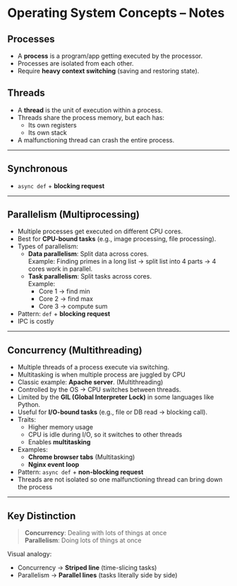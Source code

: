 # Operating System Concepts – Notes

## Processes
- A **process** is a program/app getting executed by the processor.
- Processes are isolated from each other.
- Require **heavy context switching** (saving and restoring state).

## Threads
- A **thread** is the unit of execution within a process.
- Threads share the process memory, but each has:
  - Its own registers
  - Its own stack
- A malfunctioning thread can crash the entire process.

---

## Synchronous
- `async def` + **blocking request**

---

## Parallelism (Multiprocessing)
- Multiple processes get executed on different CPU cores.
- Best for **CPU-bound tasks** (e.g., image processing, file processing).
- Types of parallelism:
  - **Data parallelism**: Split data across cores.  
    Example: Finding primes in a long list → split list into 4 parts → 4 cores work in parallel.
  - **Task parallelism**: Split tasks across cores.  
    Example:  
    - Core 1 → find min  
    - Core 2 → find max  
    - Core 3 → compute sum  
- Pattern: `def` + **blocking request**
- IPC is costly

---

## Concurrency (Multithreading)
- Multiple threads of a process execute via switching.
- Multitasking is when multiple process are juggled by CPU
- Classic example: **Apache server**. (Multithreading)
- Controlled by the OS → CPU switches between threads.
- Limited by the **GIL (Global Interpreter Lock)** in some languages like Python.
- Useful for **I/O-bound tasks** (e.g., file or DB read → blocking call).
- Traits:
  - Higher memory usage
  - CPU is idle during I/O, so it switches to other threads
  - Enables **multitasking**
- Examples:
  - **Chrome browser tabs** (Multitasking)
  - **Nginx event loop**
- Pattern: `async def` + **non-blocking request**
- Threads are not isolated so one malfunctioning thread can bring down the process
---

## Key Distinction
> **Concurrency**: Dealing with lots of things at once  
> **Parallelism**: Doing lots of things at once  

Visual analogy:  
- Concurrency → **Striped line** (time-slicing tasks)  
- Parallelism → **Parallel lines** (tasks literally side by side)
